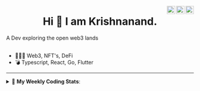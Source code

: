 <a href="https://twitter.com/incrypto32" target="_blank" rel="nofollow"><img align="right" alt="Pratik's Twitter" width="22px" src="https://cdn.jsdelivr.net/npm/simple-icons@v3/icons/twitter.svg" /></a><a href="https://www.linkedin.com/in/incrypto32" target="_blank" rel="nofollow"><img align="right" alt="Pratik's Linkdein" width="22px" src="https://cdn.jsdelivr.net/npm/simple-icons@v3/icons/linkedin.svg" /></a><a href="https://www.instagram.com/incrypto32" target="_blank" rel="nofollow"><img align="right" alt="Insta" width="22px" src="https://cdn.jsdelivr.net/npm/simple-icons@v3/icons/instagram.svg" /></a>

<center><h1> Hi 👋 I am Krishnanand. </h1></center>
A Dev exploring the open web3 lands

 <br /> 
 <br /> 

 
- 👨🏽‍💻  Web3, NFT's, DeFi
- 💣  Typescript, React, Go, Flutter
<!-- - 🌐 Visit my [porfolio website](https://incrypt32.github.io/) for complete background and contact. -->


---


<details> 
 <summary>🤖 <b>My Weekly Coding Stats</b>: </summary>
<br>

<!--START_SECTION:waka-->

```text
Rust         13 hrs 15 mins  ███████████████▒░░░░░░░░░   61.76 %
YAML         4 hrs 4 mins    ████▓░░░░░░░░░░░░░░░░░░░░   19.03 %
TypeScript   1 hr 20 mins    █▓░░░░░░░░░░░░░░░░░░░░░░░   06.22 %
TOML         1 hr 18 mins    █▓░░░░░░░░░░░░░░░░░░░░░░░   06.07 %
JSON         28 mins         ▓░░░░░░░░░░░░░░░░░░░░░░░░   02.24 %
GraphQL      24 mins         ▒░░░░░░░░░░░░░░░░░░░░░░░░   01.92 %
```

<!--END_SECTION:waka-->

</details>


